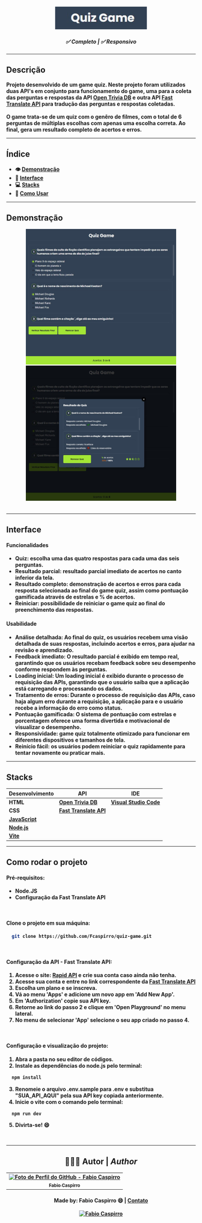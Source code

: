 ﻿﻿﻿﻿﻿﻿<h3 align="center">
	<img height="60px" alt="Logo Quiz Game" title="Logo Quiz Game" src="/assets/img/brand.jpg"/>
</h3>
 
<h5 align="center"> 
  <b>✅ Completo</b> | <b>✅ Responsivo
</h5> 

---

## Descrição
Projeto desenvolvido de um game quiz. Neste projeto foram utilizados duas API's em conjunto para funcionamento do game, uma para a coleta das perguntas e respostas da API <a href="https://opentdb.com/">Open Trivia DB</a> e outra API <a href="https://rapidapi.com/dilbarov03-wgXDPgLAAhK/api/fast-translate-api1">Fast Translate API</a> para tradução das perguntas e respostas coletadas.<br><br>
O game trata-se de um quiz com o genêro de filmes, com o total de 6 perguntas de múltiplas escolhas com apenas uma escolha correta. Ao final, gera um resultado completo de acertos e erros.

---

<h2 align="left"> 
  <b>Índice</b>
</h2> 

- :eye: [Demonstração](#demonstração)
- :dizzy: [Interface](#interface)
- :computer: [Stacks](#stacks)
- :mag_right: [Como Usar](#como-rodar-o-projeto)

---

## Demonstração

 <div align="center">
   <img width="400px" alt="Quiz Game" title="Quiz Game" src="/assets/github/capture1.jpg"/> 
   <img width="400px" alt="Quiz Game Result" title="Quiz Game Result" src="/assets/github/capture2.jpg"/> 
 </div><br>
  
---

## Interface

#### Funcionalidades
- **Quiz:** escolha uma das quatro respostas para cada uma das seis perguntas.
- **Resultado parcial:** resultado parcial imediato de acertos no canto inferior da tela.
- **Resultado completo:** demonstração de acertos e erros para cada resposta selecionada ao final do game quiz, assim como pontuação gamificada através de estrelas e % de acertos.
- **Reiniciar:** possibilidade de reiniciar o game quiz ao final do preenchimento das respostas.

#### Usabilidade
- **Análise detalhada:** Ao final do quiz, os usuários recebem uma visão detalhada de suas respostas, incluindo acertos e erros, para ajudar na revisão e aprendizado.
- **Feedback imediato:** O resultado parcial é exibido em tempo real, garantindo que os usuários recebam feedback sobre seu desempenho conforme respondem às perguntas.
- **Loading inicial:** Um loading inicial é exibido durante o processo de requisição das APIs, garantindo que o usuário saiba que a aplicação está carregando e processando os dados.
- **Tratamento de erros:** Durante o processo de requisição das APIs, caso haja algum erro durante a requisição, a aplicação para e o usuário recebe a informação do erro como status.
- **Pontuação gamificada:** O sistema de pontuação com estrelas e porcentagem oferece uma forma divertida e motivacional de visualizar o desempenho.
- **Responsividade:** game quiz totalmente otimizado para funcionar em diferentes dispositivos e tamanhos de tela.
- **Reinício fácil:** os usuários podem reiniciar o quiz rapidamente para tentar novamente ou praticar mais.
  
---

## Stacks

| Desenvolvimento                      | API                                                                                       | IDE                                                  |
|--------------------------------------|-------------------------------------------------------------------------------------------|------------------------------------------------------|
| HTML                                 | [Open Trivia DB](https://opentdb.com/)                                                    | [Visual Studio Code](https://code.visualstudio.com/) |
| CSS                                  | [Fast Translate API](https://rapidapi.com/dilbarov03-wgXDPgLAAhK/api/fast-translate-api1) |                                                      |
| [JavaScript](https://javascript.com) |                                                                                           |                                                      |
| [Node.js](https://nodejs.org/pt)     |                                                                                           |                                                      |
| [Vite](https://vitejs.dev/)          |                                                                                           |                                                      |

---

## Como rodar o projeto

#### Pré-requisitos:
- Node.JS
- Configuração da Fast Translate API
<br>

#### Clone o projeto em sua máquina:

```bash
  git clone https://github.com/Fcaspirro/quiz-game.git
```
<br>

#### Configuração da API - Fast Translate API:
1. Acesse o site: <a href="https://rapidapi.com/auth/sign-up">Rapid API</a> e crie sua conta caso ainda não tenha.
2. Acesse sua conta e entre no link correspondente da <a href="https://rapidapi.com/dilbarov03-wgXDPgLAAhK/api/fast-translate-api1">Fast Translate API</a>
3. Escolha um plano e se inscreva.
4. Vá ao menu 'Apps' e adicione um novo app em 'Add New App'.
5. Em 'Authorization' copie sua API key.
6. Retorne ao link do passo 2 e clique em 'Open Playground' no menu lateral.
7. No menu de selecionar 'App' selecione o seu app criado no passo 4.
<br>

#### Configuração e visualização do projeto:

1. Abra a pasta no seu editor de códigos.
2. Instale as dependências do node.js pelo terminal:
 
```bash
  npm install
```

3. Renomeie o arquivo .env.sample para .env e substitua "SUA_API_AQUI" pela sua API key copiada anteriormente.
4. Inicie o vite com o comando pelo terminal:

```bash
  npm run dev
```

5. Divirta-se! 😄
<br>

---

<div align="center">

## 👩🏻‍💻 Autor | <i>Author</i> <br>

  <table>
    <tr>
      <td align="center">
        <a href="https://github.com/fcaspirro">
          <img src="https://avatars.githubusercontent.com/u/89426460?v=4" width="100px;" title="Autor Fabio Caspirro" alt="Foto de Perfil do GitHub - Fabio Caspirro"/><br>
          <sub>
            <b>Fabio Caspirro</b>
          </sub>
        </a>
      </td>
    </tr>
  </table>
</div>
 
<h4 align="center">
  Made by: Fabio Caspirro 😄 | <a href="mailto:fabio_caspirro@hotmail.com">Contato</a>
</h4>
<p align="center">
  <a href="https://www.linkedin.com/in/fabio-caspirro/">
    <img alt="Fabio Caspirro" src="https://img.shields.io/badge/LinkedIn-Fabio_Caspirro-0e76a8?style=flat&logoColor=white&logo=linkedin">
  </a>
</p>

